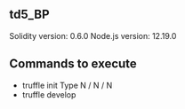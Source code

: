 ## td5_BP

Solidity version: 0.6.0
Node.js version: 12.19.0

## Commands to execute
* truffle init
Type N / N / N
* truffle develop